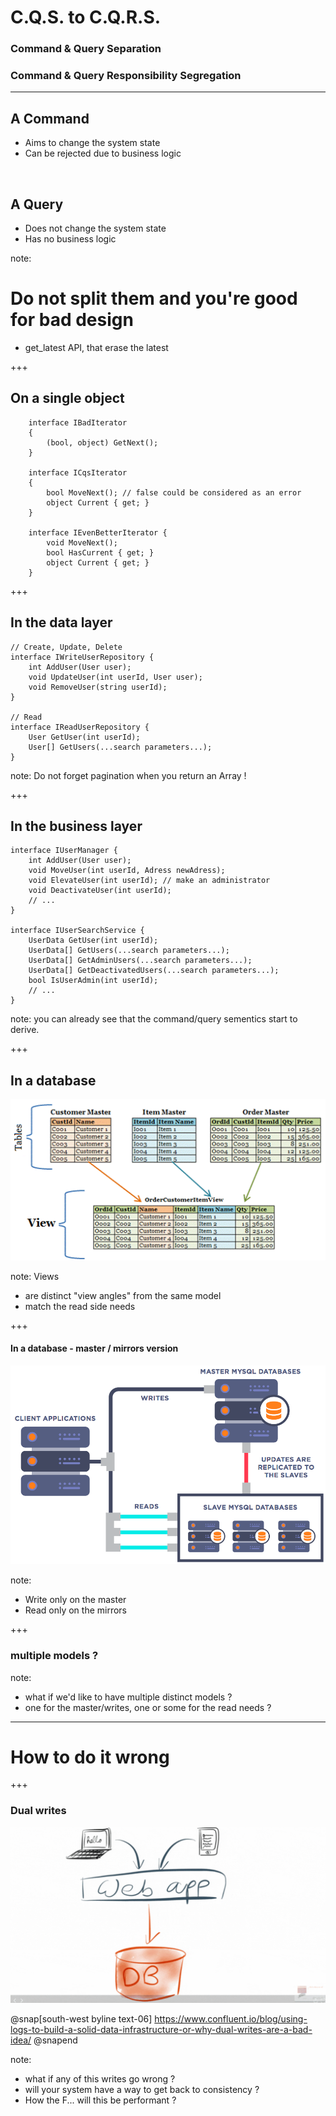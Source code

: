 # C.Q.S. to C.Q.R.S.
### Command & Query Separation
### Command & Query Responsibility Segregation

---
## A Command
- Aims to change the system state
- Can be rejected due to business logic

</br>

## A Query
- Does not change the system state
- Has no business logic

note:
# Do not split them and you're good for bad design
 * get_latest API, that erase the latest 

+++
## On a single object
```
    interface IBadIterator
    {
        (bool, object) GetNext();
    }

    interface ICqsIterator
    {
        bool MoveNext(); // false could be considered as an error
        object Current { get; }
    }

    interface IEvenBetterIterator {
        void MoveNext();
        bool HasCurrent { get; }
        object Current { get; }
    }
```

+++
## In the data layer
```
// Create, Update, Delete
interface IWriteUserRepository {
    int AddUser(User user);
    void UpdateUser(int userId, User user);
    void RemoveUser(string userId);
}

// Read
interface IReadUserRepository {
    User GetUser(int userId);
    User[] GetUsers(...search parameters...);
}
```

note:
Do not forget pagination when you return an Array !

+++
## In the business layer
```
interface IUserManager {
    int AddUser(User user);
    void MoveUser(int userId, Adress newAdress);
    void ElevateUser(int userId); // make an administrator
    void DeactivateUser(int userId);
    // ...
}

interface IUserSearchService {
    UserData GetUser(int userId);
    UserData[] GetUsers(...search parameters...);
    UserData[] GetAdminUsers(...search parameters...);
    UserData[] GetDeactivatedUsers(...search parameters...);
    bool IsUserAdmin(int userId);
    // ...
}
```

note: 
you can already see that the command/query sementics start to derive.

+++
## In a database

![Views](_assets/views.gif)

note:
Views
- are distinct "view angles" from the same model  
- match the read side needs

+++
#### In a database - master / mirrors version

![Mirrors](_assets/7090390-screen-shot-2017-11-01-at-121854-pm.png)

note:
- Write only on the master
- Read only on the mirrors

+++
### multiple models ?

note: 
- what if we'd like to have multiple distinct models ? 
- one for the master/writes, one or some for the read needs ?



---
# How to do it wrong

+++
### Dual writes
![Views](_assets/dual_writes-optim.gif)

@snap[south-west byline text-06]
https://www.confluent.io/blog/using-logs-to-build-a-solid-data-infrastructure-or-why-dual-writes-are-a-bad-idea/
@snapend

note:
- what if any of this writes go wrong ?
- will your system have a way to get back to consistency ?
- How the F... will this be performant ?